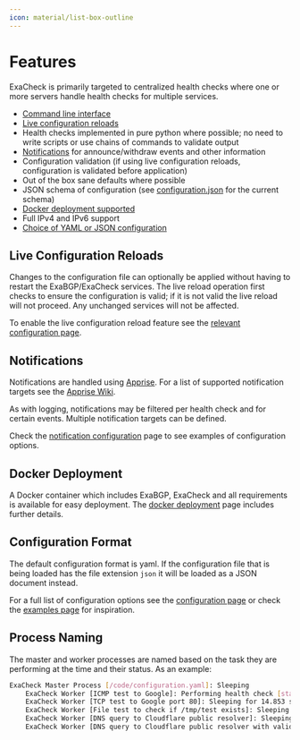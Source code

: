 ```yaml
---
icon: material/list-box-outline
---
```


# Features

ExaCheck is primarily targeted to centralized health checks where one or more servers handle health checks for multiple services.

- [Command line interface][ExaCheck Feature - CLI]
- [Live configuration reloads](#live-configuration-reloads)
- Health checks implemented in pure python where possible; no need to write scripts or use chains of commands to validate output
- [Notifications](#notifications) for announce/withdraw events and other information
- Configuration validation (if using live configuration reloads, configuration is validated before application)
- Out of the box sane defaults where possible
- JSON schema of configuration (see [configuration.json][ExaCheck Configuration Schema] for the current schema)
- [Docker deployment supported][ExaCheck Docker Deployment]
- Full IPv4 and IPv6 support
- [Choice of YAML or JSON configuration](#configuration-format)

## Live Configuration Reloads

Changes to the configuration file can optionally be applied without having to restart the ExaBGP/ExaCheck services. The live reload operation first checks to ensure the configuration is valid; if it is not valid the live reload will not proceed. Any unchanged services will not be affected.

To enable the live configuration reload feature see the [relevant configuration page][ExaCheck Configuration - Live Reload].

## Notifications

Notifications are handled using [Apprise][Apprise - GitHub]. For a list of supported notification targets see the [Apprise Wiki][Apprise - Wiki].

As with logging, notifications may be filtered per health check and for certain events. Multiple notification targets can be defined.

Check the [notification configuration][ExaCheck Configuration - Notifications] page to see examples of configuration options.

## Docker Deployment

A Docker container which includes ExaBGP, ExaCheck and all requirements is available for easy deployment. The [docker deployment][ExaCheck Docker Deployment] page includes further details.

## Configuration Format

The default configuration format is yaml. If the configuration file that is being loaded has the file extension `json` it will be loaded as a JSON document instead.

For a full list of configuration options see the [configuration page][ExaCheck Configuration] or check the [examples page][ExaCheck Examples] for inspiration.

## Process Naming

The master and worker processes are named based on the task they are performing at the time and their status. As an example:

```bash
ExaCheck Master Process [/code/configuration.yaml]: Sleeping
    ExaCheck Worker [ICMP test to Google]: Performing health check [startup]
    ExaCheck Worker [TCP test to Google port 80]: Sleeping for 14.853 seconds [rising (1/3)]
    ExaCheck Worker [File test to check if /tmp/test exists]: Sleeping for 15.000 seconds [rising (1/3)]
    ExaCheck Worker [DNS query to Cloudflare public resolver]: Sleeping for 14.952 seconds [rising (1/3)]
    ExaCheck Worker [DNS query to Cloudflare public resolver with validation]: Sleeping for 14.946 seconds [rising (1/3)]
```

[ExaCheck Feature - CLI]: cli.md
[ExaCheck Configuration]: ../configuration/index.md
[ExaCheck Examples]: ../deployment/examples.md
[ExaCheck Configuration - Live Reload]: ../configuration/live-reload.md
[ExaCheck Configuration - Notifications]: ../configuration/notifications.md
[ExaCheck Configuration Schema]: https://github.com/exacheck/exacheck/blob/main/configuration.json
[ExaCheck Docker Deployment]: ../deployment/docker.md
[Apprise - GitHub]: https://github.com/caronc/apprise
[Apprise - Wiki]: https://github.com/caronc/apprise/wiki
